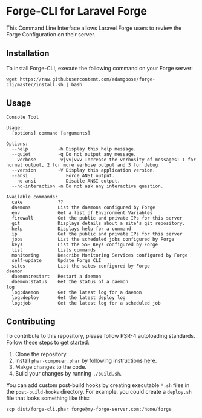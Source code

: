 # Forge-CLI for Laravel Forge

This Command Line Interface allows Laravel Forge users to review the Forge Configuration on their server.

## Installation

To install Forge-CLI, execute the following command on your Forge server:

    wget https://raw.githubusercontent.com/adamgoose/forge-cli/master/install.sh | bash

## Usage

```
Console Tool

Usage:
  [options] command [arguments]

Options:
  --help           -h Display this help message.
  --quiet          -q Do not output any message.
  --verbose        -v|vv|vvv Increase the verbosity of messages: 1 for normal output, 2 for more verbose output and 3 for debug
  --version        -V Display this application version.
  --ansi              Force ANSI output.
  --no-ansi           Disable ANSI output.
  --no-interaction -n Do not ask any interactive question.

Available commands:
  cake             ??
  daemons          List the daemons configured by Forge
  env              Get a list of Environment Variables
  firewall         Get the public and private IPs for this server
  git              Displays details about a site's git repository.
  help             Displays help for a command
  ip               Get the public and private IPs for this server
  jobs             List the scheduled jobs configured by Forge
  keys             List the SSH Keys configured by Forge
  list             Lists commands
  monitoring       Describe Monitoring Services configured by Forge
  self-update      Update Forge CLI
  sites            List the sites configured by Forge
daemon
  daemon:restart   Restart a daemon
  daemon:status    Get the status of a daemon
log
  log:daemon       Get the latest log for a daemon
  log:deploy       Get the latest deploy log
  log:job          Get the latest log for a scheduled job 
```

## Contributing

To contribute to this repository, please follow PSR-4 autoloading standards. Follow these steps to get started:

1. Clone the repository.
2. Install `phar-composer.phar` by following instructions [here](https://github.com/clue/phar-composer).
3. Makge changes to the code.
4. Build your changes by running `./build.sh`.

You can add custom post-build hooks by creating executable `*.sh` files in the `post-build-hooks` directory. For example, you could create a `deploy.sh` file that looks something like this:

    scp dist/forge-cli.phar forge@my-forge-server.com:/home/forge
